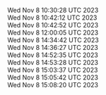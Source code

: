 Wed Nov  8 10:30:28 UTC 2023 <br/>
Wed Nov  8 10:42:12 UTC 2023 <br/>
Wed Nov  8 10:42:52 UTC 2023 <br/>
Wed Nov  8 12:00:05 UTC 2023 <br/>
Wed Nov  8 14:34:42 UTC 2023 <br/>
Wed Nov  8 14:36:27 UTC 2023 <br/>
Wed Nov  8 14:52:35 UTC 2023 <br/>
Wed Nov  8 14:53:28 UTC 2023 <br/>
Wed Nov  8 15:03:37 UTC 2023 <br/>
Wed Nov  8 15:05:42 UTC 2023 <br/>
Wed Nov  8 15:08:20 UTC 2023 <br/>

